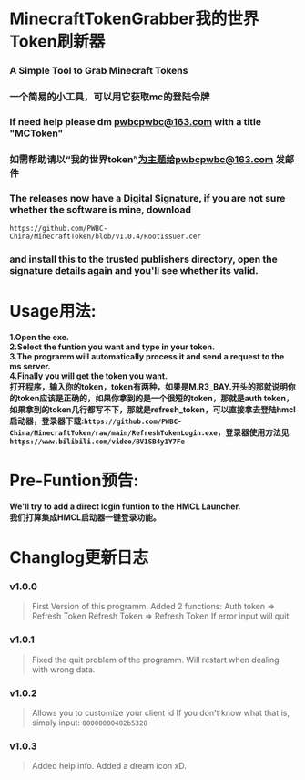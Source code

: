 # MinecraftTokenGrabber我的世界Token刷新器
### A Simple Tool to Grab Minecraft Tokens
### 一个简易的小工具，可以用它获取mc的登陆令牌
### If need help please dm pwbcpwbc@163.com with a title "MCToken"
### 如需帮助请以“我的世界token”为主题给pwbcpwbc@163.com 发邮件
### The releases now have a Digital Signature, if you are not sure whether the software is mine, download
`https://github.com/PWBC-China/MinecraftToken/blob/v1.0.4/RootIssuer.cer`
### and install this to the trusted publishers directory, open the signature details again and you'll see whether its valid.

# Usage用法:
**1.Open the exe.**  
**2.Select the funtion you want and type in your token.**  
**3.The programm will automatically process it and send a request to the ms server.**  
**4.Finally you will get the token you want.**     
**打开程序，输入你的token，token有两种，如果是M.R3_BAY.开头的那就说明你的token应该是正确的，如果你拿到的是一个很短的token，那就是auth token，如果拿到的token几行都写不下，那就是refresh_token，可以直接拿去登陆hmcl启动器，登录器下载:`https://github.com/PWBC-China/MinecraftToken/raw/main/RefreshTokenLogin.exe`，登录器使用方法见`https://www.bilibili.com/video/BV1SB4y1Y7Fe`**

# Pre-Funtion预告:
**We'll try to add a direct login funtion to the HMCL Launcher.**   
**我们打算集成HMCL启动器一键登录功能。**

# Changlog更新日志
### v1.0.0
> First Version of this programm.
> Added 2 functions:
> Auth token => Refresh Token
> Refresh Token => Refresh Token
> If error input will quit.
### v1.0.1
> Fixed the quit problem of the programm.
> Will restart when dealing with wrong data.
### v1.0.2
> Allows you to customize your client id
> If you don't know what that is, simply input:
`00000000402b5328`
### v1.0.3
> Added help info.
> Added a dream icon xD.
